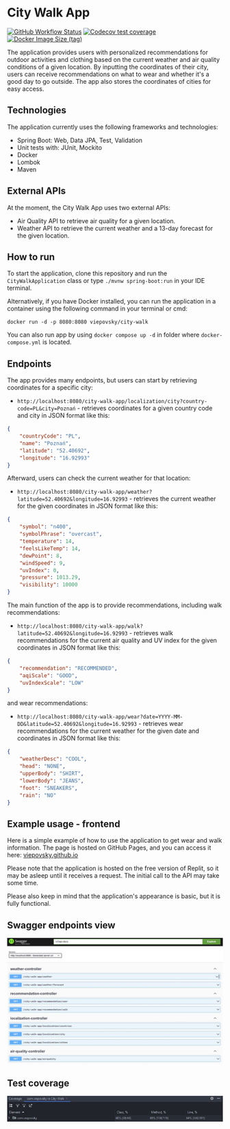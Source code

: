 # City Walk App

[![GitHub Workflow Status](https://img.shields.io/github/actions/workflow/status/viepovsky/City-Walk-App/maven.yml?style=plastic)](https://github.com/viepovsky/City-Walk-App/actions/workflows/maven.yml)
[![Codecov test coverage](https://img.shields.io/codecov/c/github/viepovsky/City-Walk-App?style=plastic)](https://codecov.io/gh/viepovsky/City-Walk-App)
[![Docker Image Size (tag)](https://img.shields.io/docker/image-size/viepovsky/city-walk/latest?label=docker%20image%20size&style=plastic)](https://hub.docker.com/r/viepovsky/city-walk/tags)

The application provides users with personalized recommendations for outdoor activities and clothing based on the current weather and air quality conditions of a given location. 
By inputting the coordinates of their city, users can receive recommendations on what to wear and whether it's a good day to go outside. The app also stores the coordinates of cities for easy access.

## Technologies

The application currently uses the following frameworks and technologies:

- Spring Boot: Web, Data JPA, Test, Validation
- Unit tests with: JUnit, Mockito
- Docker
- Lombok
- Maven

## External APIs

At the moment, the City Walk App uses two external APIs:

- Air Quality API to retrieve air quality for a given location.
- Weather API to retrieve the current weather and a 13-day forecast for the given location.

## How to run

To start the application, clone this repository and run the `CityWalkApplication` class or type `./mvnw spring-boot:run` in your IDE terminal.

Alternatively, if you have Docker installed, you can run the application in a container using the following command in your terminal or cmd:

```
docker run -d -p 8080:8080 viepovsky/city-walk
```

You can also run app by using `docker compose up -d` in folder where `docker-compose.yml` is located.
## Endpoints

The app provides many endpoints, but users can start by retrieving coordinates for a specific city:
- `http://localhost:8080/city-walk-app/localization/city?country-code=PL&city=Poznań` -  retrieves coordinates for a given country code and city in JSON format like this:
```json
{
    "countryCode": "PL",
    "name": "Poznań",
    "latitude": "52.40692",
    "longitude": "16.92993"
}
```
Afterward, users can check the current weather for that location:
- `http://localhost:8080/city-walk-app/weather?latitude=52.40692&longitude=16.92993` - retrieves the current weather for the given coordinates in JSON format like this:
```json
{
    "symbol": "n400",
    "symbolPhrase": "overcast",
    "temperature": 14,
    "feelsLikeTemp": 14,
    "dewPoint": 8,
    "windSpeed": 9,
    "uvIndex": 0,
    "pressure": 1013.29,
    "visibility": 10000
}
```
The main function of the app is to provide recommendations, including walk recommendations:
- `http://localhost:8080/city-walk-app/walk?latitude=52.40692&longitude=16.92993` -  retrieves walk recommendations for the current air quality and UV index for the given coordinates in JSON format like this:
```json
{
    "recommendation": "RECOMMENDED",
    "aqiScale": "GOOD",
    "uvIndexScale": "LOW"
}
```
and wear recommendations:
- `http://localhost:8080/city-walk-app/wear?date=YYYY-MM-DD&latitude=52.40692&longitude=16.92993` -  retrieves wear recommendations for the current weather for the given date and coordinates in JSON format like this:
```json
{
    "weatherDesc": "COOL",
    "head": "NONE",
    "upperBody": "SHIRT",
    "lowerBody": "JEANS",
    "foot": "SNEAKERS",
    "rain": "NO"
}
```
## Example usage - frontend

Here is a simple example of how to use the application to get wear and walk information. 
The page is hosted on GitHub Pages, and you can access it here: [viepovsky.github.io](https://viepovsky.github.io)

Please note that the application is hosted on the free version of Replit, so it may be asleep until it receives a request. 
The initial call to the API may take some time.

Please also keep in mind that the application's appearance is basic, but it is fully functional.

## Swagger endpoints view

![Swagger screenshot](src/main/resources/screenshots/swagger.JPG)

## Test coverage

![Test coverage screenshot](src/main/resources/screenshots/test-coverage.JPG)
